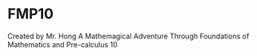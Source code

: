 # FMP10
Created by Mr. Hong
A Mathemagical Adventure Through Foundations of Mathematics and Pre-calculus 10

